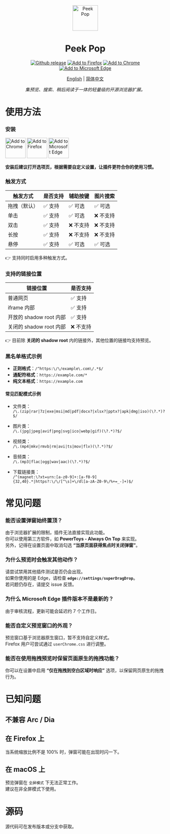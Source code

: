 <div align="center"><img src="https://github.com/user-attachments/assets/bb1c45bc-3ef9-49cc-a3ab-5a7348daaabc" alt="Peek Pop"  style="height: 80px; width: 80px;">
</div>
<h1 align="center">Peek Pop</h1>

<div align="center">
<a href="https://github.com/u-Sir/peek-pop/releases/latest"><img src="https://img.shields.io/github/v/release/u-Sir/peek-pop?label=Github&logo=github&display_name=release&link=https%3A%2F%2Fgithub.com%2Fu-Sir%2Fpeek-pop%2Freleases&link=https%3A%2F%2Fgithub.com%2Fu-Sir%2Fpeek-pop%2Freleases" alt="Github release" /></a> <a href="https://addons.mozilla.org/firefox/addon/peek_pop"><img src="https://img.shields.io/amo/v/peek_pop.svg?label=Firefox&logo=firefoxbrowser" alt="Add to Firefox"/></a> <a href="https://chrome.google.com/webstore/detail/fjllepdpgikphekgbinhpdkalliiejdh"><img src="https://img.shields.io/chrome-web-store/v/fjllepdpgikphekgbinhpdkalliiejdh.svg?label=Chrome&logo=googlechrome" alt="Add to Chrome" /></a> <a href="https://microsoftedge.microsoft.com/addons/detail/ecpgdeolbpelhdjcplojlpdmfppjljop"><img src="https://img.shields.io/badge/dynamic/json?label=Edge&prefix=v&query=%24.version&url=https%3A%2F%2Fmicrosoftedge.microsoft.com%2Faddons%2Fgetproductdetailsbycrxid%2Fecpgdeolbpelhdjcplojlpdmfppjljop" alt="Add to Microsoft Edge" /></a> 
</div>

<p align="center">
<a href="https://github.com/u-Sir/peek-pop">English</a> |
<a href="https://github.com/u-Sir/peek-pop/blob/main/docs/README-chs.md">简体中文</a> 
</p>

<p align="center"><i>
集预览、搜索、稍后阅读于一体的轻量级的开源浏览器扩展。
</i></p>

# 使用方法

### 安装

<div align="left">
<a href="https://chrome.google.com/webstore/detail/fjllepdpgikphekgbinhpdkalliiejdh"><img src="https://user-images.githubusercontent.com/72879799/229783871-ec49dba0-5c17-411b-892a-6ba0abee3fe7.svg" alt="Add to Chrome" height="64px"/></a> <a href="https://addons.mozilla.org/firefox/addon/peek_pop"><img src="https://user-images.githubusercontent.com/72879799/229780855-df16725a-f232-478d-99c2-052344601626.svg" alt="Add to Firefox" height="64px"/></a> <a href="https://microsoftedge.microsoft.com/addons/detail/ecpgdeolbpelhdjcplojlpdmfppjljop"><img src="https://user-images.githubusercontent.com/72879799/229780863-e60a44cd-a768-47d8-9755-c46075c3751b.svg" alt="Add to Microsoft Edge" height="64px"/></a>
</div>

**安装后建议打开选项页，根据需要自定义设置，让插件更符合你的使用习惯。**

### 触发方式

| 触发方式                | 是否支持 | 辅助按键 | 图片搜索 |
|--------------------------|------------|------------|------------|
| 拖拽（默认）             | ✅ 支持 | ✅ 可选 | ✅ 可选 |
| 单击        | ✅ 支持 | ✅ 可选 | ❌ 不支持 |
| 双击        | ✅ 支持 | ❌ 不支持 | ❌ 不支持 |
| 长按        | ✅ 支持 | ❌ 不支持 | ❌ 不支持 |
| 悬停 | ✅ 支持 | ✅ 可选 | ✅ 可选 |

👉 支持同时启用多种触发方式。

### 支持的链接位置

| 链接位置                | 是否支持 |
|--------------------------|------------|
| 普通网页             | ✅ 支持     |
| iframe 内部        | ✅ 支持     |
| 开放的 shadow root 内部 | ✅ 支持  |
| 关闭的 shadow root 内部 | ❌ 不支持   |

👉 目前除 **关闭的 shadow root** 内的链接外，其他位置的链接均支持预览。

### 黑名单格式示例

- **正则格式**：`/^https:\/\/example\.com\/.*$/`
- **通配符格式**：`https://example.com/*`
- **纯文本格式**：`https://example.com`

#### 常见匹配模式示例
- 文件类：  
`/\.(zip|rar|7z|exe|msi|md|pdf|docx?|xlsx?|pptx?|apk|dmg|iso)(\?.*)?$/`

- 图片类：  
`/\.(jpg|jpeg|avif|png|svg|ico|webp|gif)(\?.*)?$/`

- 视频类：  
`/\.(mp4|mkv|rmvb|rm|avi|ts|mov|flv)(\?.*)?$/`

- 音频类：  
`/\.(mp3|flac|ogg|wav|aac)(\?.*)?$/`

- 下载链接类：  
`/^(magnet:\?xt=urn:[a-z0-9]+:[a-f0-9]{32,40}.*|https?:\/\/[^\s]+\/dl[a-zA-Z0-9\/%+=_-]+)$/`

# 常见问题

### 能否设置弹窗始终置顶？  
由于浏览器扩展的限制，插件无法直接实现此功能。  
你可以使用第三方软件，如 **PowerToys - Always On Top** 来实现。  
另外，记得在设置页面中取消勾选 **“当原页面获得焦点时关闭弹窗”**。

### 为什么预览时会触发其他动作？  
请尝试禁用其他插件测试是否仍会出现。  
如果你使用的是 Edge，请检查 **`edge://settings/superDragDrop`**。  
若问题仍存在，请提交 issue 反馈。

### 为什么 Microsoft Edge 插件版本不是最新的？  
由于审核流程，更新可能会延迟约 7 个工作日。

### 能否自定义预览窗口的外观？  
预览窗口基于浏览器原生窗口，暂不支持自定义样式。  
Firefox 用户可尝试通过 `userChrome.css` 进行调整。

### 能否在使用拖拽预览时保留页面原生的拖拽功能？  
你可以在设置中启用 **“仅在拖拽到空白区域时响应”** 选项，以保留网页原生的拖拽行为。

# 已知问题

## 不兼容 Arc / Dia 

## 在 Firefox 上
当系统缩放比例不是 100% 时，弹窗可能在出现时闪一下。

## 在 macOS 上
预览弹窗在 `全屏模式` 下无法正常工作。  
建议在非全屏模式下使用。

# 源码
源代码可在发布版本或分支中获取。
